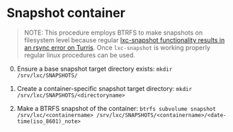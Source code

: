 # Snapshot container


> NOTE: This procedure employs BTRFS to make snapshots on filesystem level because regular [lxc-snapshot functionality results in an rsync error on Turris][1]. Once `lxc-snapshot` is working properly regular linux procedures can be used.

0. Ensure a base snapshot target directory exists: `mkdir /srv/lxc/SNAPSHOTS/`

1. Create a container-specific snapshot target directory: `mkdir /srv/lxc/SNAPSHOTS/<directoryname>`

2. Make a BTRFS snapshot of the container: `btrfs subvolume snapshot /srv/lxc/<containername> /srv/lxc/SNAPSHOTS/<containername>/<date-time(iso_8601)_note>`

<!-- REFERENCES -->
[1]:https://forum.turris.cz/t/lxc-snapshot-resulting-in-an-rsync-error/1849